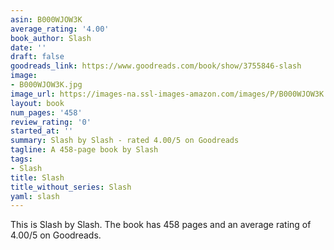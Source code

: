 ```yaml
---
asin: B000WJOW3K
average_rating: '4.00'
book_author: Slash
date: ''
draft: false
goodreads_link: https://www.goodreads.com/book/show/3755846-slash
image:
- B000WJOW3K.jpg
image_url: https://images-na.ssl-images-amazon.com/images/P/B000WJOW3K.01._SCLZZZZZZZ.jpg
layout: book
num_pages: '458'
review_rating: '0'
started_at: ''
summary: Slash by Slash - rated 4.00/5 on Goodreads
tagline: A 458-page book by Slash
tags:
- Slash
title: Slash
title_without_series: Slash
yaml: slash
---
```


This is Slash by Slash. The book has 458 pages and an average rating of 4.00/5 on Goodreads.